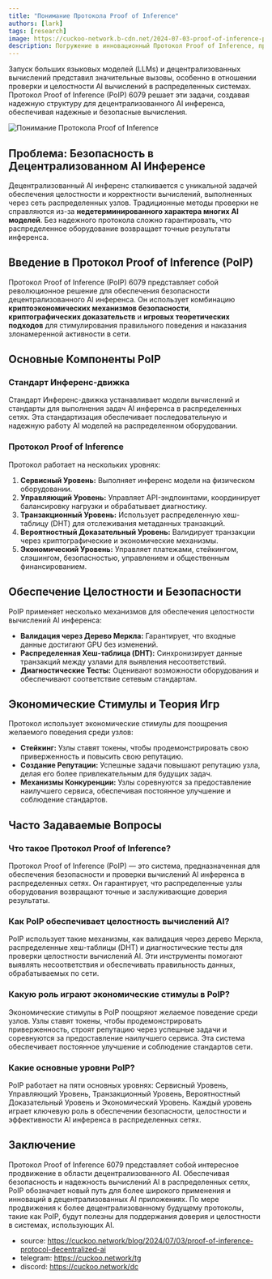 ```yaml
---
title: "Понимание Протокола Proof of Inference"
authors: [lark]
tags: [research]
image: https://cuckoo-network.b-cdn.net/2024-07-03-proof-of-inference-protocol-decentralized-ai.webp
description: Погружение в инновационный Протокол Proof of Inference, предназначенный для обеспечения безопасности и проверки AI-инференса на децентрализованных сетях. Узнайте, как этот протокол решает уникальные задачи распределенных вычислений AI.
---
```


Запуск больших языковых моделей (LLMs) и децентрализованных вычислений представил значительные вызовы, особенно в отношении проверки и целостности AI вычислений в распределенных системах. Протокол Proof of Inference (PoIP) 6079 решает эти задачи, создавая надежную структуру для децентрализованного AI инференса, обеспечивая надежные и безопасные вычисления.

![Понимание Протокола Proof of Inference](https://cuckoo-network.b-cdn.net/2024-07-03-proof-of-inference-protocol-decentralized-ai.webp "Понимание Протокола Proof of Inference")

## Проблема: Безопасность в Децентрализованном AI Инференсе

Децентрализованный AI инференс сталкивается с уникальной задачей обеспечения целостности и корректности вычислений, выполненных через сеть распределенных узлов. Традиционные методы проверки не справляются из-за **недетерминированного характера многих AI моделей**. Без надежного протокола сложно гарантировать, что распределенное оборудование возвращает точные результаты инференса.

## Введение в Протокол Proof of Inference (PoIP)

Протокол Proof of Inference (PoIP) 6079 представляет собой революционное решение для обеспечения безопасности децентрализованного AI инференса. Он использует комбинацию **криптоэкономических механизмов безопасности**, **криптографических доказательств** и **игровых теоретических подходов** для стимулирования правильного поведения и наказания злонамеренной активности в сети.

## Основные Компоненты PoIP

### Стандарт Инференс-движка

Стандарт Инференс-движка устанавливает модели вычислений и стандарты для выполнения задач AI инференса в распределенных сетях. Эта стандартизация обеспечивает последовательную и надежную работу AI моделей на распределенном оборудовании.

### Протокол Proof of Inference

Протокол работает на нескольких уровнях:
1. **Сервисный Уровень:** Выполняет инференс модели на физическом оборудовании.
2. **Управляющий Уровень:** Управляет API-эндпоинтами, координирует балансировку нагрузки и обрабатывает диагностику.
3. **Транзакционный Уровень:** Использует распределенную хеш-таблицу (DHT) для отслеживания метаданных транзакций.
4. **Вероятностный Доказательный Уровень:** Валидирует транзакции через криптографические и экономические механизмы.
5. **Экономический Уровень:** Управляет платежами, стейкингом, слэшингом, безопасностью, управлением и общественным финансированием.

## Обеспечение Целостности и Безопасности

PoIP применяет несколько механизмов для обеспечения целостности вычислений AI инференса:
- **Валидация через Дерево Меркла:** Гарантирует, что входные данные достигают GPU без изменений.
- **Распределенная Хеш-таблица (DHT):** Синхронизирует данные транзакций между узлами для выявления несоответствий.
- **Диагностические Тесты:** Оценивают возможности оборудования и обеспечивают соответствие сетевым стандартам.

## Экономические Стимулы и Теория Игр

Протокол использует экономические стимулы для поощрения желаемого поведения среди узлов:
- **Стейкинг:** Узлы ставят токены, чтобы продемонстрировать свою приверженность и повысить свою репутацию.
- **Создание Репутации:** Успешные задачи повышают репутацию узла, делая его более привлекательным для будущих задач.
- **Механизмы Конкуренции:** Узлы соревнуются за предоставление наилучшего сервиса, обеспечивая постоянное улучшение и соблюдение стандартов.

## Часто Задаваемые Вопросы

### Что такое Протокол Proof of Inference?

Протокол Proof of Inference (PoIP) — это система, предназначенная для обеспечения безопасности и проверки вычислений AI инференса в распределенных сетях. Он гарантирует, что распределенные узлы оборудования возвращают точные и заслуживающие доверия результаты.

### Как PoIP обеспечивает целостность вычислений AI?

PoIP использует такие механизмы, как валидация через дерево Меркла, распределенные хеш-таблицы (DHT) и диагностические тесты для проверки целостности вычислений AI. Эти инструменты помогают выявлять несоответствия и обеспечивать правильность данных, обрабатываемых по сети.

### Какую роль играют экономические стимулы в PoIP?

Экономические стимулы в PoIP поощряют желаемое поведение среди узлов. Узлы ставят токены, чтобы продемонстрировать приверженность, строят репутацию через успешные задачи и соревнуются за предоставление наилучшего сервиса. Эта система обеспечивает постоянное улучшение и соблюдение стандартов сети.

### Какие основные уровни PoIP?

PoIP работает на пяти основных уровнях: Сервисный Уровень, Управляющий Уровень, Транзакционный Уровень, Вероятностный Доказательный Уровень и Экономический Уровень. Каждый уровень играет ключевую роль в обеспечении безопасности, целостности и эффективности AI инференса в распределенных сетях.

## Заключение

Протокол Proof of Inference 6079 представляет собой интересное продвижение в области децентрализованного AI. Обеспечивая безопасность и надежность вычислений AI в распределенных сетях, PoIP обозначает новый путь для более широкого применения и инноваций в децентрализованных AI приложениях. По мере продвижения к более децентрализованному будущему протоколы, такие как PoIP, будут полезны для поддержания доверия и целостности в системах, использующих AI.

- source: https://cuckoo.network/blog/2024/07/03/proof-of-inference-protocol-decentralized-ai
- telegram: https://cuckoo.network/tg
- discord: https://cuckoo.network/dc
